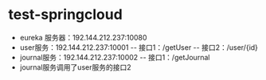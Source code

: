 # test-springcloud
- eureka 服务器：192.144.212.237:10080
- user服务：192.144.212.237:10001
-- 接口1：/getUser
-- 接口2：/user/{id}
- journal服务：192.144.212.237:10002
-- 接口1：/getJournal
- journal服务调用了user服务的接口2
